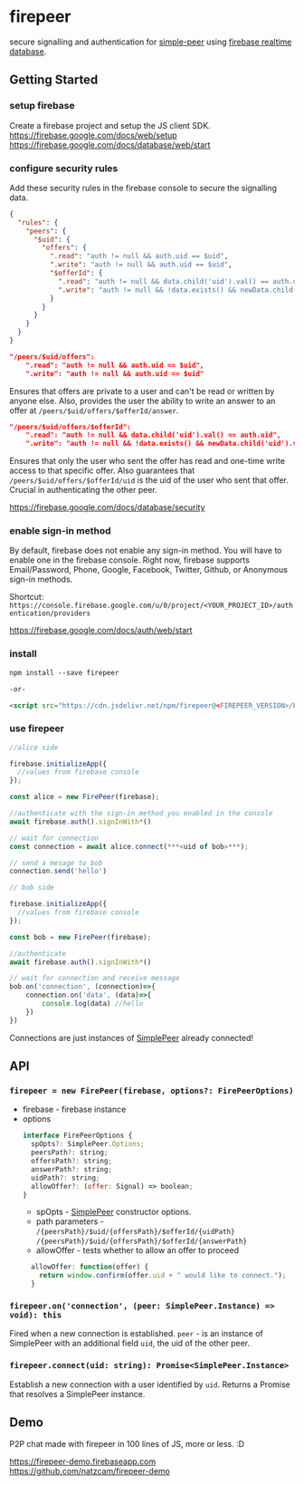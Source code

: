 # firepeer

secure signalling and authentication for [simple-peer](https://github.com/feross/simple-peer) using [firebase realtime database](https://firebase.google.com/docs/database/).

## Getting Started

### setup firebase

Create a firebase project and setup the JS client SDK.
https://firebase.google.com/docs/web/setup
https://firebase.google.com/docs/database/web/start

### configure security rules

Add these security rules in the firebase console to secure the signalling data.

```json
{
  "rules": {
    "peers": {
      "$uid": {
        "offers": {
          ".read": "auth != null && auth.uid == $uid",
          ".write": "auth != null && auth.uid == $uid",
          "$offerId": {
            ".read": "auth != null && data.child('uid').val() == auth.uid",
            ".write": "auth != null && !data.exists() && newData.child('uid').val() == auth.uid",
          }
        }
      }
    }
  }
}
```
```json
"/peers/$uid/offers":
    ".read": "auth != null && auth.uid == $uid",
    ".write": "auth != null && auth.uid == $uid"      
```
Ensures that offers are private to a user and can't be read or written by anyone else. Also, provides the user the ability to write an answer to an offer at `/peers/$uid/offers/$offerId/answer`.

```json
"/peers/$uid/offers/$offerId":
    ".read": "auth != null && data.child('uid').val() == auth.uid",
    ".write": "auth != null && !data.exists() && newData.child('uid').val() == auth.uid"
```
Ensures that only the user who sent the offer has read and one-time write access to that specific offer. Also guarantees that `/peers/$uid/offers/$offerId/uid` is the uid of the user who sent that offer. Crucial in authenticating the other peer.

https://firebase.google.com/docs/database/security

### enable sign-in method
By default, firebase does not enable any sign-in method. You will have to enable one in the firebase console. Right now, firebase supports Email/Password, Phone, Google, Facebook, Twitter, Github, or Anonymous sign-in methods.

Shortcut:
`https://console.firebase.google.com/u/0/project/<YOUR_PROJECT_ID>/authentication/providers`


https://firebase.google.com/docs/auth/web/start

### install
```html
npm install --save firepeer

-or-

<script src="https://cdn.jsdelivr.net/npm/firepeer@<FIREPEER_VERSION>/build/lib/firepeer.min.js"></script>
```

### use firepeer

```javascript
//alice side

firebase.initializeApp({
  //values from firebase console
});

const alice = new FirePeer(firebase);

//authenticate with the sign-in method you enabled in the console
await firebase.auth().signInWith*() 

// wait for connection
const connection = await alice.connect(***<uid of bob>***);

// send a mesage to bob
connection.send('hello')
```

```javascript
// bob side

firebase.initializeApp({
  //values from firebase console
});

const bob = new FirePeer(firebase);

//authenticate
await firebase.auth().signInWith*()

// wait for connection and receive message
bob.on('connection', (connection)=>{
    connection.on('data', (data)=>{
        console.log(data) //hello
    })
})
```

Connections are just instances of [SimplePeer](https://github.com/feross/simple-peer#api) already connected!

## API
### `firepeer = new FirePeer(firebase, options?: FirePeerOptions)`
* firebase - firebase instance
* options
    ```javascript
    interface FirePeerOptions {
      spOpts?: SimplePeer.Options;
      peersPath?: string;
      offersPath?: string;
      answerPath?: string;
      uidPath?: string;
      allowOffer?: (offer: Signal) => boolean;
    }
    ```
    * spOpts - [SimplePeer](https://github.com/feross/simple-peer#api) constructor options.
    * path parameters -
    `/{peersPath}/$uid/{offersPath}/$offerId/{uidPath}`
    `/{peersPath}/$uid/{offersPath}/$offerId/{answerPath}`
    * allowOffer - tests whether to allow an offer to proceed
    ```javascript
      allowOffer: function(offer) {
        return window.confirm(offer.uid + " would like to connect.");
      }
    ```
### `firepeer.on('connection', (peer: SimplePeer.Instance) => void): this`
Fired when a new connection is established.
`peer` - is an instance of SimplePeer with an additional field `uid`, the uid of the other peer.

### `firepeer.connect(uid: string): Promise<SimplePeer.Instance>`
Establish a new connection with a user identified by `uid`.
Returns a Promise that resolves a SimplePeer instance.

## Demo

P2P chat made with firepeer in 100 lines of JS, more or less. :D

https://firepeer-demo.firebaseapp.com
https://github.com/natzcam/firepeer-demo

